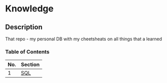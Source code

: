 # Knowledge

## Description

That repo - my personal DB with my cheetsheats on all things that a learned

### Table of Contents

| No. | Section             |
| --- | ------------------- |
| 1   | [SQL](./src/sql.md) |
